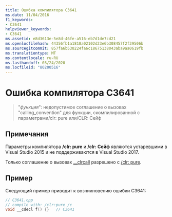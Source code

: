 ```yaml
---
title: Ошибка компилятора C3641
ms.date: 11/04/2016
f1_keywords:
- C3641
helpviewer_keywords:
- C3641
ms.assetid: e8d3613e-5e8d-46fe-a516-eb7d1de7cd21
ms.openlocfilehash: 44356fb1a1818a02102d23e6b308457f2f39506b
ms.sourcegitcommit: 857fa6b530224fa6c18675138043aba9aa0619fb
ms.translationtype: MT
ms.contentlocale: ru-RU
ms.lasthandoff: 03/24/2020
ms.locfileid: "80200516"
---
```

# <a name="compiler-error-c3641"></a>Ошибка компилятора C3641

> "*функция*": недопустимое соглашение о вызовах "calling_convention" для функции, скомпилированной с параметрами/clr: pure или/CLR: Сейф

## <a name="remarks"></a>Примечания

Параметры компилятора **/clr: pure** и **/clr: Сейф** являются устаревшими в Visual Studio 2015 и не поддерживаются в Visual Studio 2017.

Только соглашение о вызовах [__clrcall](../../cpp/clrcall.md) разрешено с [/clr: pure](../../build/reference/clr-common-language-runtime-compilation.md).

## <a name="example"></a>Пример

Следующий пример приводит к возникновению ошибки C3641:

```cpp
// C3641.cpp
// compile with: /clr:pure /c
void __cdecl f() {}   // C3641
```
